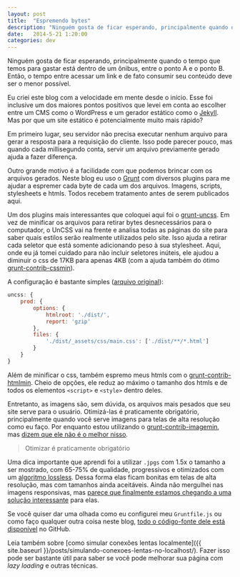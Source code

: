 ```yaml
---
layout: post
title:  "Espremendo bytes"
description: "Ninguém gosta de ficar esperando, principalmente quando o tempo que temos para gastar está dentro de um ônibus, entre o ponto A e o ponto B"
date:   2014-5-21 1:20:00
categories: dev
---
```


Ninguém gosta de ficar esperando, principalmente quando o tempo que temos para gastar está dentro de um ônibus, entre o ponto A e o ponto B. Então, o tempo entre acessar um link e de fato consumir seu conteúdo deve ser o menor possível.

<!--more-->

Eu criei este blog com a velocidade em mente desde o início. Esse foi inclusive um dos maiores pontos positivos que levei em conta ao escolher entre um CMS como o WordPress e um gerador estático como o [Jekyll](http://jekyllrb.com). Mas por que um site estático é potencialmente muito mais rápido?

Em primeiro lugar, seu servidor não precisa executar nenhum arquivo para gerar a resposta para a requisição do cliente. Isso pode parecer pouco, mas quando cada millisegundo conta, servir um arquivo previamente gerado ajuda a fazer diferença.

Outro grande motivo é a facilidade com que podemos brincar com os arquivos gerados. Neste blog eu uso o [Grunt](http://gruntjs.com) com diversos plugins para me ajudar a espremer cada byte de cada um dos arquivos. Imagens, scripts, stylesheets e htmls. Todos recebem tratamento antes de serem publicados aqui.

Um dos plugins mais interessantes que coloquei aqui foi o [grunt-uncss](https://github.com/addyosmani/grunt-uncss). Em vez de minificar os arquivos para retirar bytes desnecessários para o computador, o UnCSS vai na frente e analisa todas as páginas do site para saber quais estilos serão realmente utilizados pelo site. Isso ajuda a retirar cada seletor que está somente adicionando peso à sua stylesheet. Aqui, onde eu já tomei cuidado para não incluir seletores inúteis, ele ajudou a diminuir o css de 17KB para apenas 4KB (com a ajuda também do ótimo [grunt-contrib-cssmin](https://github.com/gruntjs/grunt-contrib-cssmin)).

A configuração é bastante simples ([arquivo original](https://github.com/hugobessaa/hugobessa/blob/master/Gruntfile.js#L143-L153)):

```javascript
uncss: {
    prod: {
        options: {
            htmlroot: './dist/',
            report: 'gzip'
        },
        files: {
            './dist/_assets/css/main.css': ['./dist/**/*.html']
        }
    }
}
```

Além de minificar o css, também espremo meus htmls com o [grunt-contrib-htmlmin](https://github.com/gruntjs/grunt-contrib-htmlmin). Cheio de opções, ele reduz ao máximo o tamanho dos htmls e de todos os elementos `<script>` e `<style>` dentro deles.

Entretanto, as imagens são, sem dúvida, os arquivos mais pesados que seu site serve para o usuário. Otimizá-las é praticamente obrigatório, principalmente quando você serve imagens para telas de alta resolução como eu faço. Por enquanto estou utilizando o [grunt-contrib-imagemin](https://github.com/gruntjs/grunt-contrib-imagemin), mas [dizem que ele não é o melhor nisso](http://jamiemason.github.io/ImageOptim-CLI/).

<blockquote class="pullquote">Otimizar é praticamente obrigatório</blockquote>

Uma dica importante que aprendi foi a utilizar `.jpgs` com 1.5x o tamanho a ser mostrado, com 65-75% de qualidade, progressivos e otimizados com um [algoritmo lossless](http://pt.wikipedia.org/wiki/Compressão_sem_perda_de_dados). Dessa forma elas ficam bonitas em telas de alta resolução, mas com tamanhos ainda aceitáveis. Ainda não mergulhei nas imagens responsivas, mas [parece que finalmente estamos chegando a uma solução interessante](http://www.smashingmagazine.com/2014/05/14/responsive-images-done-right-guide-picture-srcset/) para elas.

Se você quiser dar uma olhada como eu configurei meu `Gruntfile.js` ou como faço qualquer outra coisa neste blog, [todo o código-fonte dele está disponível](https://github.com/hugobessaa/hugobessa) no GitHub.

Leia também sobre [como simular conexões lentas localmente]({{ site.baseurl }}/posts/simulando-conexoes-lentas-no-localhost/). Fazer isso pode ser bastante útil para saber se você pode melhorar sua página com *lazy loading* e outras técnicas.
